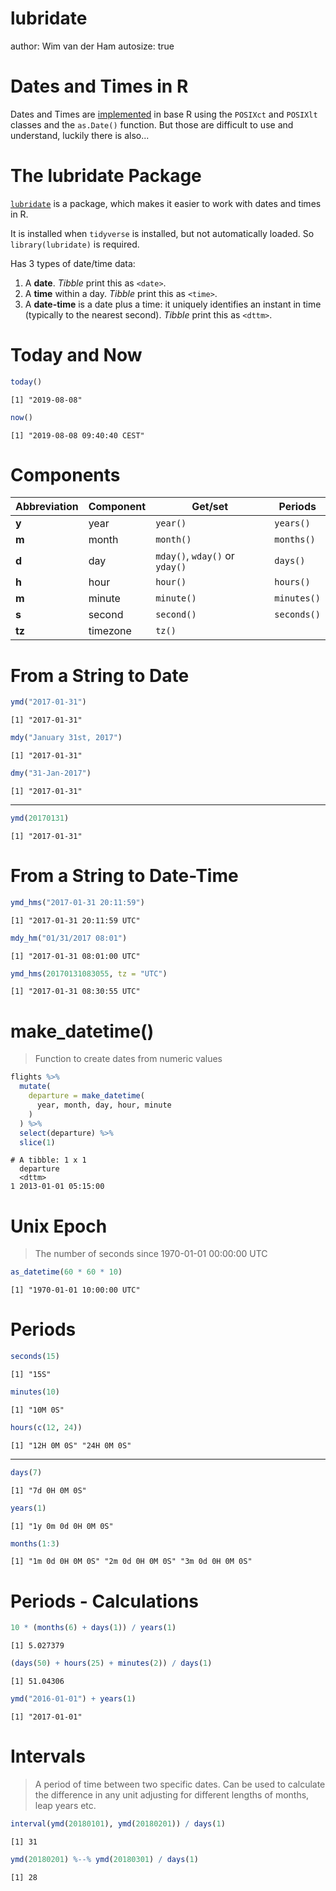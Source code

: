 lubridate
========================================================
author: Wim van der Ham
autosize: true

Dates and Times in R
========================================================

Dates and Times are [implemented](https://www.stat.berkeley.edu/~s133/dates.html) in base R using the `POSIXct` and `POSIXlt` classes and the `as.Date()` function. But those are difficult to use and understand, luckily there is also...

The lubridate Package
========================================================

[`lubridate`](https://lubridate.tidyverse.org/) is a package, which makes it easier to work with dates and times in R. 

It is installed when `tidyverse` is installed, but not automatically loaded. So `library(lubridate)` is required.

Has 3 types of date/time data:

1. A **date**. *Tibble* print this as `<date>`.
1. A **time** within a day. *Tibble* print this as `<time>`.
1. A **date-time** is a date plus a time: it uniquely identifies an instant in time (typically to the nearest second). *Tibble* print this as `<dttm>`. 

Today and Now
========================================================




```r
today()
```

```
[1] "2019-08-08"
```

```r
now()
```

```
[1] "2019-08-08 09:40:40 CEST"
```

Components
========================================================

Abbreviation | Component | Get/set | Periods
--- | --- | --- | ---
**y** | year | `year()` | `years()`
**m** | month | `month()` | `months()`
**d** | day | `mday()`, `wday()` or `yday()` | `days()`
**h** | hour | `hour()` | `hours()`
**m** | minute | `minute()` | `minutes()`
**s** | second | `second()` | `seconds()`
**tz** | timezone | `tz()` | 

From a String to Date
========================================================


```r
ymd("2017-01-31")
```

```
[1] "2017-01-31"
```

```r
mdy("January 31st, 2017")
```

```
[1] "2017-01-31"
```

```r
dmy("31-Jan-2017")
```

```
[1] "2017-01-31"
```

***


```r
ymd(20170131)
```

```
[1] "2017-01-31"
```

From a String to Date-Time
========================================================


```r
ymd_hms("2017-01-31 20:11:59")
```

```
[1] "2017-01-31 20:11:59 UTC"
```

```r
mdy_hm("01/31/2017 08:01")
```

```
[1] "2017-01-31 08:01:00 UTC"
```

```r
ymd_hms(20170131083055, tz = "UTC")
```

```
[1] "2017-01-31 08:30:55 UTC"
```

make_datetime()
========================================================

> Function to create dates from numeric values




```r
flights %>% 
  mutate(
    departure = make_datetime(
      year, month, day, hour, minute
    )
  ) %>%
  select(departure) %>% 
  slice(1)
```

```
# A tibble: 1 x 1
  departure          
  <dttm>             
1 2013-01-01 05:15:00
```

Unix Epoch
========================================================

> The number of seconds since 1970-01-01 00:00:00 UTC


```r
as_datetime(60 * 60 * 10)
```

```
[1] "1970-01-01 10:00:00 UTC"
```

Periods
========================================================


```r
seconds(15)
```

```
[1] "15S"
```

```r
minutes(10)
```

```
[1] "10M 0S"
```

```r
hours(c(12, 24))
```

```
[1] "12H 0M 0S" "24H 0M 0S"
```

***


```r
days(7)
```

```
[1] "7d 0H 0M 0S"
```

```r
years(1)
```

```
[1] "1y 0m 0d 0H 0M 0S"
```

```r
months(1:3)
```

```
[1] "1m 0d 0H 0M 0S" "2m 0d 0H 0M 0S" "3m 0d 0H 0M 0S"
```

Periods - Calculations
========================================================


```r
10 * (months(6) + days(1)) / years(1)
```

```
[1] 5.027379
```

```r
(days(50) + hours(25) + minutes(2)) / days(1)
```

```
[1] 51.04306
```

```r
ymd("2016-01-01") + years(1)
```

```
[1] "2017-01-01"
```

Intervals
========================================================

> A period of time between two specific dates. Can be used to calculate the difference in any unit adjusting for different lengths of months, leap years etc.


```r
interval(ymd(20180101), ymd(20180201)) / days(1)
```

```
[1] 31
```

```r
ymd(20180201) %--% ymd(20180301) / days(1)
```

```
[1] 28
```

